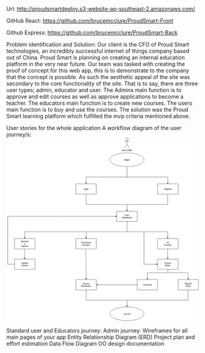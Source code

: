 Url: http://proudsmartdeploy.s3-website-ap-southeast-2.amazonaws.com/

GitHub React: https://github.com/brucemcclure/ProudSmart-Front

Github Express: https://github.com/brucemcclure/ProudSmart-Back

Problem identification and Solution:
Our client is the CFO of Proud Smart technologies, an incredibly successful internet of things company based out of China. Proud Smart is planning on creating an internal education platform in the very near future. Our team was tasked with creating the proof of concept for this web app, this is to demonstrate to the company that the concept is possible. As such the aesthetic appeal of the site was secondary to the core functionality of the site. That is to say, there are three user types; admin, educator and user. The Admins main function is to approve and edit courses as well as approve applications to become a teacher. The educators main function is to create new courses. The users main function is to buy and use the courses.
The solution was the Proud Smart learning platform which fulfilled the mvp criteria mentioned above.

User stories for the whole application
A workflow diagram of the user journey/s:
![alt text](./docs/proudsmartImagesForDocs/journeys/userjourney.png)

Standard user and Educators journey:
Admin journey:
Wireframes for all main pages of your app
Entity Relationship Diagram (ERD)
Project plan and effort estimation
Data Flow Diagram
OO design documentation
